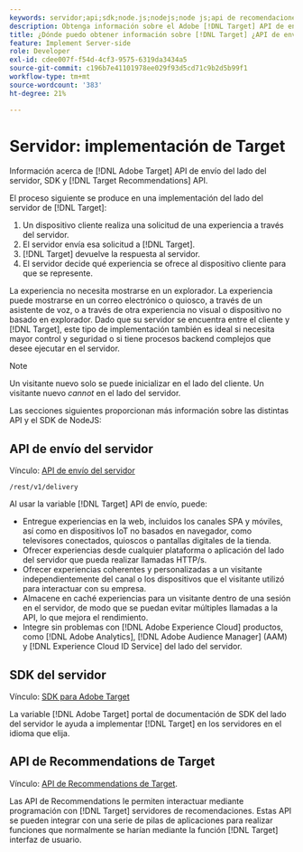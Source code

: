 ```yaml
---
keywords: servidor;api;sdk;node.js;nodejs;node js;api de recomendaciones;api:api
description: Obtenga información sobre el Adobe [!DNL Target] API de envío del lado del servidor, SDK y [!DNL Target] API de Recommendations.
title: ¿Dónde puedo obtener información sobre [!DNL Target] ¿API de envío del lado del servidor y SDK?
feature: Implement Server-side
role: Developer
exl-id: cdee007f-f54d-4cf3-9575-6319da3434a5
source-git-commit: c196b7e41101978ee029f93d5cd71c9b2d5b99f1
workflow-type: tm+mt
source-wordcount: '383'
ht-degree: 21%

---
```


# Servidor: implementación de Target 

Información acerca de [!DNL Adobe Target] API de envío del lado del servidor, SDK y [!DNL Target Recommendations] API.

El proceso siguiente se produce en una implementación del lado del servidor de [!DNL Target]:

1. Un dispositivo cliente realiza una solicitud de una experiencia a través del servidor.
1. El servidor envía esa solicitud a [!DNL Target].
1. [!DNL Target] devuelve la respuesta al servidor.
1. El servidor decide qué experiencia se ofrece al dispositivo cliente para que se represente.

La experiencia no necesita mostrarse en un explorador. La experiencia puede mostrarse en un correo electrónico o quiosco, a través de un asistente de voz, o a través de otra experiencia no visual o dispositivo no basado en explorador. Dado que su servidor se encuentra entre el cliente y [!DNL Target], este tipo de implementación también es ideal si necesita mayor control y seguridad o si tiene procesos backend complejos que desee ejecutar en el servidor.

>[!NOTE]
>
>Un visitante nuevo solo se puede inicializar en el lado del cliente. Un visitante nuevo *cannot* en el lado del servidor.

Las secciones siguientes proporcionan más información sobre las distintas API y el SDK de NodeJS:

## API de envío del servidor

Vínculo: [API de envío del servidor](https://developers.adobetarget.com/api/delivery-api/)

`/rest/v1/delivery`

Al usar la variable [!DNL Target] API de envío, puede:

* Entregue experiencias en la web, incluidos los canales SPA y móviles, así como en dispositivos IoT no basados en navegador, como televisores conectados, quioscos o pantallas digitales de la tienda.
* Ofrecer experiencias desde cualquier plataforma o aplicación del lado del servidor que pueda realizar llamadas HTTP/s.
* Ofrecer experiencias coherentes y personalizadas a un visitante independientemente del canal o los dispositivos que el visitante utilizó para interactuar con su empresa.
* Almacene en caché experiencias para un visitante dentro de una sesión en el servidor, de modo que se puedan evitar múltiples llamadas a la API, lo que mejora el rendimiento.
* Integre sin problemas con [!DNL Adobe Experience Cloud] productos, como [!DNL Adobe Analytics], [!DNL Adobe Audience Manager] (AAM) y [!DNL Experience Cloud ID Service] del lado del servidor.

## SDK del servidor

Vínculo: [SDK para Adobe Target](https://developer.adobe.com/target/)

La variable [!DNL Adobe Target] portal de documentación de SDK del lado del servidor le ayuda a implementar [!DNL Target] en los servidores en el idioma que elija.

## API de Recommendations de Target

Vínculo: [API de Recommendations de Target](https://developer.adobe.com/target/).

Las API de Recommendations le permiten interactuar mediante programación con [!DNL Target] servidores de recomendaciones. Estas API se pueden integrar con una serie de pilas de aplicaciones para realizar funciones que normalmente se harían mediante la función [!DNL Target] interfaz de usuario.

